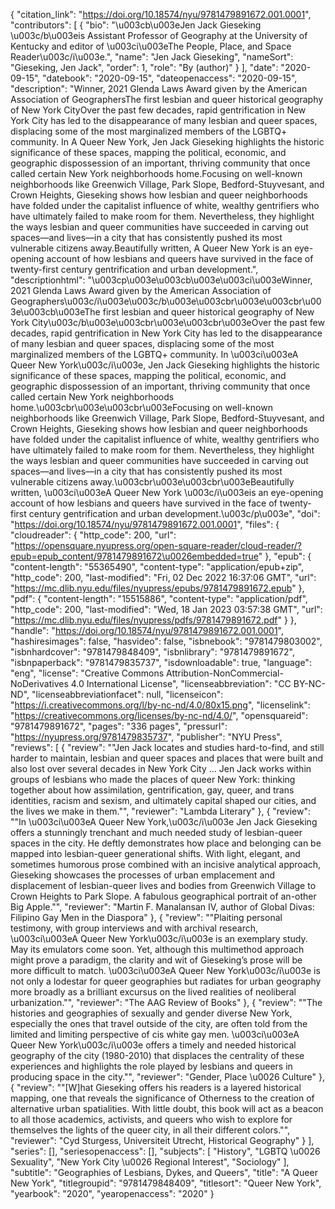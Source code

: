 {
   "citation_link": "https://doi.org/10.18574/nyu/9781479891672.001.0001",
   "contributors": [
     {
       "bio": "\u003cb\u003eJen Jack Gieseking \u003c/b\u003eis Assistant Professor of Geography at the University of Kentucky and editor of \u003ci\u003eThe People, Place, and Space Reader\u003c/i\u003e.",
       "name": "Jen Jack Gieseking",
       "nameSort": "Gieseking, Jen Jack",
       "order": 1,
       "role": "By (author)"
     }
   ],
   "date": "2020-09-15",
   "datebook": "2020-09-15",
   "dateopenaccess": "2020-09-15",
   "description": "Winner, 2021 Glenda Laws Award given by the American Association of GeographersThe first lesbian and queer historical geography of New York CityOver the past few decades, rapid gentrification in New York City has led to the disappearance of many lesbian and queer spaces, displacing some of the most marginalized members of the LGBTQ+ community. In A Queer New York, Jen Jack Gieseking highlights the historic significance of these spaces, mapping the political, economic, and geographic dispossession of an important, thriving community that once called certain New York neighborhoods home.Focusing on well-known neighborhoods like Greenwich Village, Park Slope, Bedford-Stuyvesant, and Crown Heights, Gieseking shows how lesbian and queer neighborhoods have folded under the capitalist influence of white, wealthy gentrifiers who have ultimately failed to make room for them. Nevertheless, they highlight the ways lesbian and queer communities have succeeded in carving out spaces—and lives—in a city that has consistently pushed its most vulnerable citizens away.Beautifully written, A Queer New York is an eye-opening account of how lesbians and queers have survived in the face of twenty-first century gentrification and urban development.",
   "descriptionhtml": "\u003cp\u003e\u003cb\u003e\u003ci\u003eWinner, 2021 Glenda Laws Award given by the American Association of Geographers\u003c/i\u003e\u003c/b\u003e\u003cbr\u003e\u003cbr\u003e\u003cb\u003eThe first lesbian and queer historical geography of New York City\u003c/b\u003e\u003cbr\u003e\u003cbr\u003eOver the past few decades, rapid gentrification in New York City has led to the disappearance of many lesbian and queer spaces, displacing some of the most marginalized members of the LGBTQ+ community. In \u003ci\u003eA Queer New York\u003c/i\u003e, Jen Jack Gieseking highlights the historic significance of these spaces, mapping the political, economic, and geographic dispossession of an important, thriving community that once called certain New York neighborhoods home.\u003cbr\u003e\u003cbr\u003eFocusing on well-known neighborhoods like Greenwich Village, Park Slope, Bedford-Stuyvesant, and Crown Heights, Gieseking shows how lesbian and queer neighborhoods have folded under the capitalist influence of white, wealthy gentrifiers who have ultimately failed to make room for them. Nevertheless, they highlight the ways lesbian and queer communities have succeeded in carving out spaces—and lives—in a city that has consistently pushed its most vulnerable citizens away.\u003cbr\u003e\u003cbr\u003eBeautifully written, \u003ci\u003eA Queer New York \u003c/i\u003eis an eye-opening account of how lesbians and queers have survived in the face of twenty-first century gentrification and urban development.\u003c/p\u003e",
   "doi": "https://doi.org/10.18574/nyu/9781479891672.001.0001",
   "files": {
     "cloudreader": {
       "http_code": 200,
       "url": "https://opensquare.nyupress.org/open-square-reader/cloud-reader/?epub=epub_content/9781479891672\u0026embedded=true"
     },
     "epub": {
       "content-length": "55365490",
       "content-type": "application/epub+zip",
       "http_code": 200,
       "last-modified": "Fri, 02 Dec 2022 16:37:06 GMT",
       "url": "https://mc.dlib.nyu.edu/files/nyupress/epubs/9781479891672.epub"
     },
     "pdf": {
       "content-length": "15515886",
       "content-type": "application/pdf",
       "http_code": 200,
       "last-modified": "Wed, 18 Jan 2023 03:57:38 GMT",
       "url": "https://mc.dlib.nyu.edu/files/nyupress/pdfs/9781479891672.pdf"
     }
   },
   "handle": "https://doi.org/10.18574/nyu/9781479891672.001.0001",
   "hashiresimages": false,
   "hasvideo": false,
   "isbnebook": "9781479803002",
   "isbnhardcover": "9781479848409",
   "isbnlibrary": "9781479891672",
   "isbnpaperback": "9781479835737",
   "isdownloadable": true,
   "language": "eng",
   "license": "Creative Commons Attribution-NonCommercial-NoDerivatives 4.0 International License",
   "licenseabbreviation": "CC BY-NC-ND",
   "licenseabbreviationfacet": null,
   "licenseicon": "https://i.creativecommons.org/l/by-nc-nd/4.0/80x15.png",
   "licenselink": "https://creativecommons.org/licenses/by-nc-nd/4.0/",
   "opensquareid": "9781479891672",
   "pages": "336 pages",
   "pressurl": "https://nyupress.org/9781479835737",
   "publisher": "NYU Press",
   "reviews": [
     {
       "review": "\"Jen Jack locates and studies hard-to-find, and still harder to maintain, lesbian and queer spaces and places that were built and also lost over several decades in New York City … Jen Jack works within groups of lesbians who made the places of queer New York: thinking together about how assimilation, gentrification, gay, queer, and trans identities, racism and sexism, and ultimately capital shaped our cities, and the lives we make in them.\"",
       "reviewer": "Lambda Literary"
     },
     {
       "review": "\"In \u003ci\u003eA Queer New York,\u003c/i\u003e Jen Jack Gieseking offers a stunningly trenchant and much needed study of lesbian-queer spaces in the city. He deftly demonstrates how place and belonging can be mapped into lesbian-queer generational shifts.  With light, elegant, and sometimes humorous prose combined with an incisive analytical approach, Gieseking showcases the processes of urban emplacement and displacement of lesbian-queer lives and bodies from Greenwich Village to Crown Heights to Park Slope. A fabulous geographical portrait of an-other Big Apple.\"",
       "reviewer": "Martin F. Manalansan IV, author of Global Divas: Filipino Gay Men in the Diaspora"
     },
     {
       "review": "\"Plaiting personal testimony, with group interviews and with archival research, \u003ci\u003eA Queer New York\u003c/i\u003e is an exemplary study. May its emulators come soon. Yet, although this multimethod approach might prove a paradigm, the clarity and wit of Gieseking’s prose will be more difficult to match. \u003ci\u003eA Queer New York\u003c/i\u003e is not only a lodestar for queer geographies but radiates for urban geography more broadly as a brilliant excursus on the lived realities of neoliberal urbanization.\"",
       "reviewer": "The AAG Review of Books"
     },
     {
       "review": "\"The histories and geographies of sexually and gender diverse New York, especially the ones that travel outside of the city, are often told from the limited and limiting perspective of cis white gay men. \u003ci\u003eA Queer New York\u003c/i\u003e offers a timely and needed historical geography of the city (1980-2010) that displaces the centrality of these experiences and highlights the role played by lesbians and queers in producing space in the city.\"",
       "reviewer": "Gender, Place \u0026 Culture"
     },
     {
       "review": "\"[W]hat Gieseking offers his readers is a layered historical mapping, one that reveals the significance of Otherness to the creation of alternative urban spatialities. With little doubt, this book will act as a beacon to all those academics, activists, and queers who wish to explore for themselves the lights of the queer city, in all their different colors.\"",
       "reviewer": "Cyd Sturgess, Universiteit Utrecht, Historical Geography"
     }
   ],
   "series": [],
   "seriesopenaccess": [],
   "subjects": [
     "History",
     "LGBTQ \u0026 Sexuality",
     "New York City \u0026 Regional Interest",
     "Sociology"
   ],
   "subtitle": "Geographies of Lesbians, Dykes, and Queers",
   "title": "A Queer New York",
   "titlegroupid": "9781479848409",
   "titlesort": "Queer New York",
   "yearbook": "2020",
   "yearopenaccess": "2020"
 }
